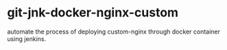 # git-jnk-docker-nginx-custom
automate the process of deploying custom-nginx through docker container using jenkins. 
